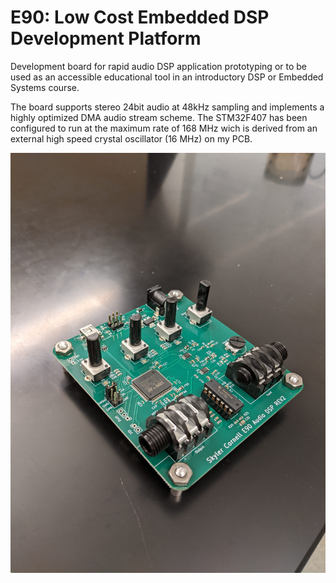 # E90: Low Cost Embedded DSP Development Platform

Development board for rapid audio DSP application prototyping or to be used as an accessible educational tool in an introductory DSP or Embedded Systems course.

The board supports stereo 24bit audio at 48kHz sampling and implements a highly optimized DMA audio stream scheme. The STM32F407 has been configured to run at the maximum rate of 168 MHz wich is derived from an external high speed crystal oscillator (16 MHz) on my PCB.


![](PCB_REV2.jpg)



